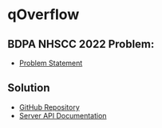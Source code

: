 # qOverflow

## BDPA NHSCC 2022 Problem:

-   [Problem Statement](https://github.com/nhscc/problem-statements/tree/main/2022/qoverflow)

## Solution

-   [GitHub Repository](https://github.com/spicecat/qOverflow)
-   [Server API Documentation](https://app.swaggerhub.com/apis-docs/C4theBomb/qOverflow/1.0.0/)
